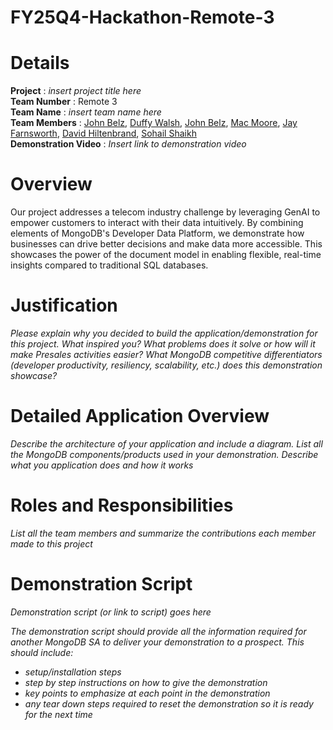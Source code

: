 # FY25Q4-Hackathon-Remote-3
# Details

**Project** : _insert project title here_  
**Team Number** : Remote 3  
**Team Name** : _insert team name here_  
**Team Members** : [John Belz](mailto:john.belz@mongodb.com), [Duffy Walsh](mailto:ryan.walsh@mongodb.com), [John Belz](mailto:john.belz@mongodb.com), [Mac Moore](mailto:mac.moore@mongodb.com), [Jay Farnsworth](mailto:jay.farnsworth@mongodb.com), [David Hiltenbrand](mailto:david.hiltenbrand@mongodb.com), [Sohail Shaikh](mailto:sohail.shaikh@mongodb.com) <br/>
**Demonstration Video** : _Insert link to demonstration video_  

# Overview

Our project addresses a telecom industry challenge by leveraging GenAI to empower customers to interact with their data intuitively. By combining elements of MongoDB's Developer Data Platform, we demonstrate how businesses can drive better decisions and make data more accessible. This showcases the power of the document model in enabling flexible, real-time insights compared to traditional SQL databases.

# Justification

_Please explain why you decided to build the application/demonstration for this project. What inspired you? What problems does it solve or how will it make Presales activities easier?_
_What MongoDB competitive differentiators (developer productivity, resiliency, scalability, etc.) does this demonstration showcase?_

# Detailed Application Overview

_Describe the architecture of your application and include a diagram._
_List all the MongoDB components/products used in your demonstration._
_Describe what you application does and how it works_


# Roles and Responsibilities

_List all the team members and summarize the contributions each member made to this project_

# Demonstration Script

_Demonstration script (or link to script) goes here_

_The demonstration script should provide all the information required for another MongoDB SA to deliver your demonstration to a prospect. This should include:_

* _setup/installation steps_
* _step by step instructions on how to give the demonstration_
* _key points to emphasize at each point in the demonstration_
* _any tear down steps required to reset the demonstration so it is ready for the next time_
